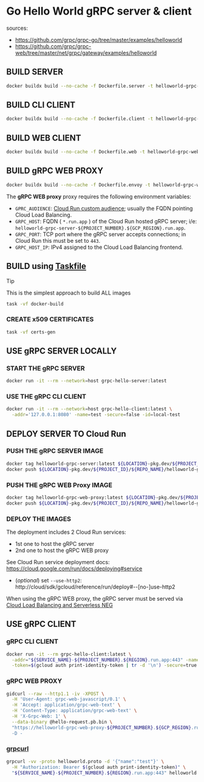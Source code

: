 # Go Hello World gRPC server & client

sources:

- https://github.com/grpc/grpc-go/tree/master/examples/helloworld
- https://github.com/grpc/grpc-web/tree/master/net/grpc/gateway/examples/helloworld

## BUILD SERVER

```sh
docker buildx build --no-cache -f Dockerfile.server -t helloworld-grpc-serverr:latest .
```

## BUILD CLI CLIENT

```sh
docker buildx build --no-cache -f Dockerfile.client -t helloworld-grpc-client:latest .
```

## BUILD WEB CLIENT

```sh
docker buildx build --no-cache -f Dockerfile.web -t helloworld-grpc-web:latest .
```

## BUILD gRPC WEB PROXY

```sh
docker buildx build --no-cache -f Dockerfile.envoy -t helloworld-grpc-web-proxy:latest .
```

The **gRPC WEB proxy** proxy requires the following environment variables:

- `GPRC_AUDIENCE`: [Cloud Run custom audience](https://cloud.google.com/run/docs/configuring/custom-audiences); usually the FQDN pointing Cloud Load Balancing.
- `GRPC_HOST`: FQDN ( `*.run.app` ) of the Cloud Run hosted gRPC server; i/e: `helloworld-grpc-server-${PROJECT_NUMBER}.${GCP_REGION}.run.app`.
- `GRPC_PORT`: TCP port where the gRPC server accepts connections; in Cloud Run this must be set to `443`.
- `GRPC_HOST_IP`: IPv4 assigned to the Cloud Load Balancing frontend.

## BUILD using [Taskfile](https://github.com/go-task/task)

> [!TIP]
> This is the simplest approach to build ALL images

```sh
task -vf docker-build
```

### CREATE x509 CERTIFICATES

```sh
task -vf certs-gen
```

## USE gRPC SERVER LOCALLY

### START THE gRPC SERVER

```sh
docker run -it --rm --network=host grpc-hello-server:latest
```

### USE THE gRPC CLI CLIENT

```sh
docker run -it --rm --network=host grpc-hello-client:latest \
  -addr='127.0.0.1:8080' -name=test -secure=false -id=local-test
```

## DEPLOY SERVER TO Cloud Run

### PUSH THE gRPC SERVER IMAGE

```sh
docker tag helloworld-grpc-server:latest ${LOCATION}-pkg.dev/${PROJECT_ID}/${REPO_NAME}/helloworld-grpc-server:latest
docker push ${LOCATION}-pkg.dev/${PROJECT_ID}/${REPO_NAME}/helloworld-grpc-server:latest
```

### PUSH THE gRPC WEB Proxy IMAGE

```sh
docker tag helloworld-grpc-web-proxy:latest ${LOCATION}-pkg.dev/${PROJECT_ID}/${REPO_NAME}/helloworld-grpc-web-proxy:latest
docker push ${LOCATION}-pkg.dev/${PROJECT_ID}/${REPO_NAME}/helloworld-grpc-web-proxy:latest
```

### DEPLOY THE IMAGES

The deployment includes 2 Cloud Run services:

- 1st one to host the gRPC server
- 2nd one to host the gRPC WEB proxy

See Cloud Run service deployment docs: https://cloud.google.com/run/docs/deploying#service

- (_optional_) set `--use-http2`: http://cloud/sdk/gcloud/reference/run/deploy#--[no-]use-http2

When using the gRPC WEB proxy, the gRPC server must be served via [Cloud Load Balancing and Serverless NEG](https://cloud.google.com/load-balancing/docs/negs/serverless-neg-concepts)

## USE gRPC CLIENT

### gRPC CLI CLIENT

```sh
docker run -it --rm grpc-hello-client:latest \
  -addr="${SERVICE_NAME}-${PROJECT_NUMBER}.${REGION}.run.app:443" -name=test \
  -token=$(gcloud auth print-identity-token | tr -d '\n') -secure=true -timeout=30 -id=remote-test
```

### gRPC WEB PROXY

```sh
gidcurl --raw --http1.1 -iv -XPOST \
  -H 'User-Agent: grpc-web-javascript/0.1' \
  -H 'Accept: application/grpc-web-text' \
  -H 'Content-Type: application/grpc-web-text' \
  -H 'X-Grpc-Web: 1' \
  --data-binary @hello-request.pb.bin \
  "https://helloworld-grpc-web-proxy-${PROJECT_NUMBER}.${GCP_REGION}.run.app/helloworld.Greeter/SayHello' \
  -D -
```

### [grpcurl](https://github.com/fullstorydev/grpcurl)

```sh
grpcurl -vv -proto helloworld.proto -d '{"name":"test"}' \
  -H "Authorization: Bearer $(gcloud auth print-identity-token)" \
  "${SERVICE_NAME}-${PROJECT_NUMBER}.${REGION}.run.app:443" helloworld.Greeter/SayHello
```
